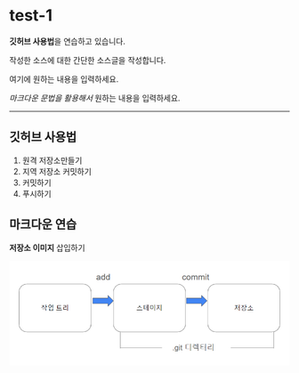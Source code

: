 # test-1

**깃허브 사용법**을 연습하고 있습니다.

작성한 소스에 대한 간단한 소스글을 작성합니다.

여기에 원하는 내용을 입력하세요.

*마크다운 문법을 활용해서* 원하는 내용을 입력하세요.

---

## 깃허브 사용법

1. 원격 저장소만들기
2. 지역 저장소 커밋하기
3. 커밋하기
4. 푸시하기


## 마크다운 연습

**저장소 이미지** 삽입하기

![이미지](./house.png)

